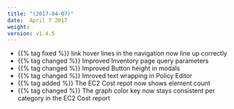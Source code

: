```yaml
---
title: "(2017-04-07)"
date:  April 7 2017
weight:
version: v1.4.5
---
```

- {{% tag fixed %}} link hover lines in the navigation now line up correctly
- {{% tag changed %}} Improved Inventory page query parameters
- {{% tag changed %}} Improved Button height in modals
- {{% tag changed %}} Imroved text wrapping in Policy Editor
- {{% tag added %}} The EC2 Cost repot now shows element count
- {{% tag changed %}} The graph color key now stays consistent per category in the EC2 Cost report
